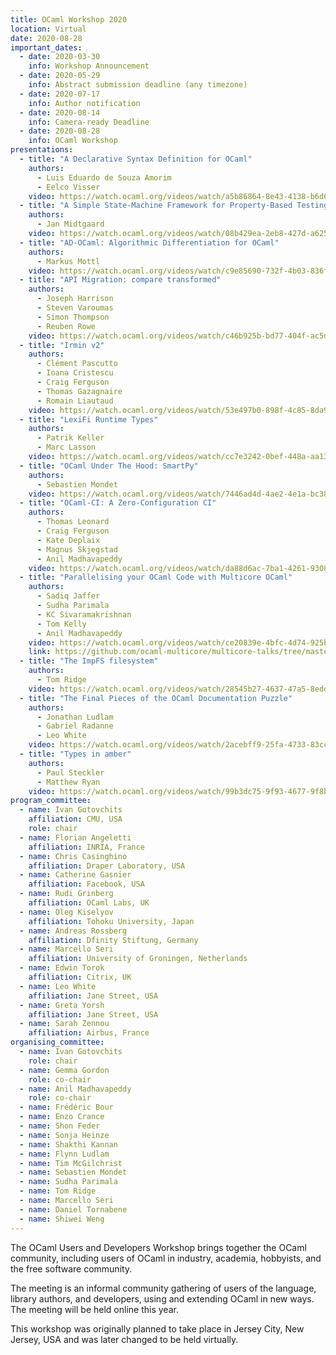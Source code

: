 ```yaml
---
title: OCaml Workshop 2020
location: Virtual
date: 2020-08-28
important_dates:
  - date: 2020-03-30 
    info: Workshop Announcement
  - date: 2020-05-29
    info: Abstract submission deadline (any timezone)
  - date: 2020-07-17
    info: Author notification
  - date: 2020-08-14
    info: Camera-ready Deadline
  - date: 2020-08-28
    info: OCaml Workshop
presentations: 
  - title: "A Declarative Syntax Definition for OCaml"
    authors:
      - Luis Eduardo de Souza Amorim
      - Eelco Visser
    video: https://watch.ocaml.org/videos/watch/a5b86864-8e43-4138-b6d6-ed48d2d4b63d
  - title: "A Simple State-Machine Framework for Property-Based Testing in OCaml"
    authors:
      - Jan Midtgaard
    video: https://watch.ocaml.org/videos/watch/08b429ea-2eb8-427d-a625-5495f4ee0fef
  - title: "AD-OCaml: Algorithmic Differentiation for OCaml"
    authors: 
      - Markus Mottl
    video: https://watch.ocaml.org/videos/watch/c9e85690-732f-4b03-836f-2ee0fd8f0658
  - title: "API Migration: compare transformed"
    authors:
      - Joseph Harrison
      - Steven Varoumas
      - Simon Thompson 
      - Reuben Rowe
    video: https://watch.ocaml.org/videos/watch/c46b925b-bd77-404f-ac5d-5dab65047529
  - title: "Irmin v2"
    authors:
      - Clément Pascutto
      - Ioana Cristescu
      - Craig Ferguson
      - Thomas Gazagnaire
      - Romain Liautaud
    video: https://watch.ocaml.org/videos/watch/53e497b0-898f-4c85-8da9-39f65ef0e0b1
  - title: "LexiFi Runtime Types"
    authors:
      - Patrik Keller
      - Marc Lasson
    video: https://watch.ocaml.org/videos/watch/cc7e3242-0bef-448a-aa13-8827bba933e3 
  - title: "OCaml Under The Hood: SmartPy"
    authors:
      - Sebastien Mondet
    video: https://watch.ocaml.org/videos/watch/7446ad4d-4ae2-4e1a-bc38-af8f71e8ebd8
  - title: "OCaml-CI: A Zero-Configuration CI"
    authors: 
      - Thomas Leonard
      - Craig Ferguson
      - Kate Deplaix
      - Magnus Skjegstad
      - Anil Madhavapeddy
    video: https://watch.ocaml.org/videos/watch/da88d6ac-7ba1-4261-9308-d03fe21e35b9 
  - title: "Parallelising your OCaml Code with Multicore OCaml"
    authors:
      - Sadiq Jaffer
      - Sudha Parimala
      - KC Sivaramakrishnan
      - Tom Kelly
      - Anil Madhavapeddy
    video: https://watch.ocaml.org/videos/watch/ce20839e-4bfc-4d74-925b-485a6b052ddf
    link: https://github.com/ocaml-multicore/multicore-talks/tree/master/ocaml2020-workshop-parallel
  - title: "The ImpFS filesystem"
    authors:
      - Tom Ridge
    video: https://watch.ocaml.org/videos/watch/28545b27-4637-47a5-8edd-6b904daef19c
  - title: "The Final Pieces of the OCaml Documentation Puzzle"
    authors: 
      - Jonathan Ludlam
      - Gabriel Radanne
      - Leo White
    video: https://watch.ocaml.org/videos/watch/2acebff9-25fa-4733-83cc-620a65b12251
  - title: "Types in amber"
    authors:
      - Paul Steckler
      - Matthew Ryan
    video: https://watch.ocaml.org/videos/watch/99b3dc75-9f93-4677-9f8b-076546725512
program_committee: 
  - name: Ivan Gotovchits
    affiliation: CMU, USA
    role: chair
  - name: Florian Angeletti
    affiliation: INRIA, France
  - name: Chris Casinghino
    affiliation: Draper Laboratory, USA
  - name: Catherine Gasnier
    affiliation: Facebook, USA
  - name: Rudi Grinberg
    affiliation: OCaml Labs, UK
  - name: Oleg Kiselyov
    affiliation: Tohoku University, Japan
  - name: Andreas Rossberg
    affiliation: Dfinity Stiftung, Germany
  - name: Marcello Seri
    affiliation: University of Groningen, Netherlands
  - name: Edwin Torok
    affiliation: Citrix, UK
  - name: Leo White
    affiliation: Jane Street, USA
  - name: Greta Yorsh
    affiliation: Jane Street, USA
  - name: Sarah Zennou
    affiliation: Airbus, France
organising_committee: 
  - name: Ivan Gotovchits
    role: chair
  - name: Gemma Gordon
    role: co-chair
  - name: Anil Madhavapeddy 
    role: co-chair
  - name: Frédéric Bour
  - name: Enzo Crance
  - name: Shon Feder
  - name: Sonja Heinze
  - name: Shakthi Kannan
  - name: Flynn Ludlam
  - name: Tim McGilchrist
  - name: Sebastien Mondet
  - name: Sudha Parimala
  - name: Tom Ridge
  - name: Marcello Seri
  - name: Daniel Tornabene
  - name: Shiwei Weng
---
```


The OCaml Users and Developers Workshop brings together the OCaml
community, including users of OCaml in industry, academia, hobbyists,
and the free software community.

The meeting is an informal community gathering of users of the language,
library authors, and developers, using and extending OCaml in new ways.
The meeting will be held online this year.

This workshop was originally planned to take place in Jersey City, New Jersey, USA and was later changed to be held virtually.
